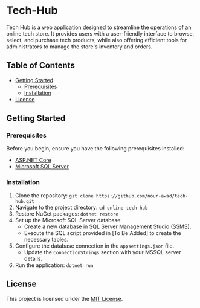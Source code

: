 # Tech-Hub

Tech Hub is a web application designed to streamline the operations of an online tech store. It provides users with a user-friendly interface to browse, select, and purchase tech products, while also offering efficient tools for administrators to manage the store's inventory and orders.

## Table of Contents

- [Getting Started](#getting-started)
  - [Prerequisites](#prerequisites)
  - [Installation](#installation)
- [License](#license)

## Getting Started

### Prerequisites

Before you begin, ensure you have the following prerequisites installed:

- [ASP.NET Core](https://dotnet.microsoft.com/download)
- [Microsoft SQL Server](https://www.microsoft.com/en-us/sql-server/)

### Installation

1. Clone the repository: `git clone https://github.com/nour-awad/tech-hub.git`
2. Navigate to the project directory: `cd online-tech-hub`
3. Restore NuGet packages: `dotnet restore`
4. Set up the Microsoft SQL Server database:
   - Create a new database in SQL Server Management Studio (SSMS).
   - Execute the SQL script provided in [To Be Added] to create the necessary tables.
5. Configure the database connection in the `appsettings.json` file.
   - Update the `ConnectionStrings` section with your MSSQL server details.
6. Run the application: `dotnet run`

## License

This project is licensed under the [MIT License](LICENSE).
